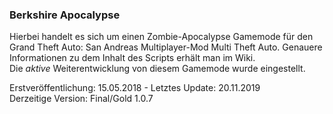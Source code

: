 ### Berkshire Apocalypse
Hierbei handelt es sich um einen Zombie-Apocalypse Gamemode für den Grand Theft Auto: San Andreas Multiplayer-Mod Multi Theft Auto. Genauere Informationen zu dem Inhalt des Scripts erhält man im Wiki.   
Die *aktive* Weiterentwicklung von diesem Gamemode wurde eingestellt.

Erstveröffentlichung: 15.05.2018 - Letztes Update: 20.11.2019   
Derzeitige Version: Final/Gold 1.0.7
